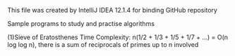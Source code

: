This file was created by IntelliJ IDEA 12.1.4 for binding GitHub repository

Sample programs to study and practise algorithms

(1)Sieve of Eratosthenes
Time Complexity: n(1/2 + 1/3 + 1/5 + 1/7 + ...) = O(n log log n), there is a sum of  reciprocals of primes up to n involved